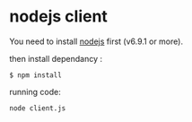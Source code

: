 # nodejs client
You need to install [nodejs](https://nodejs.org) first (v6.9.1 or more).

then install dependancy :
```
$ npm install
```

running code:
```
node client.js
```
